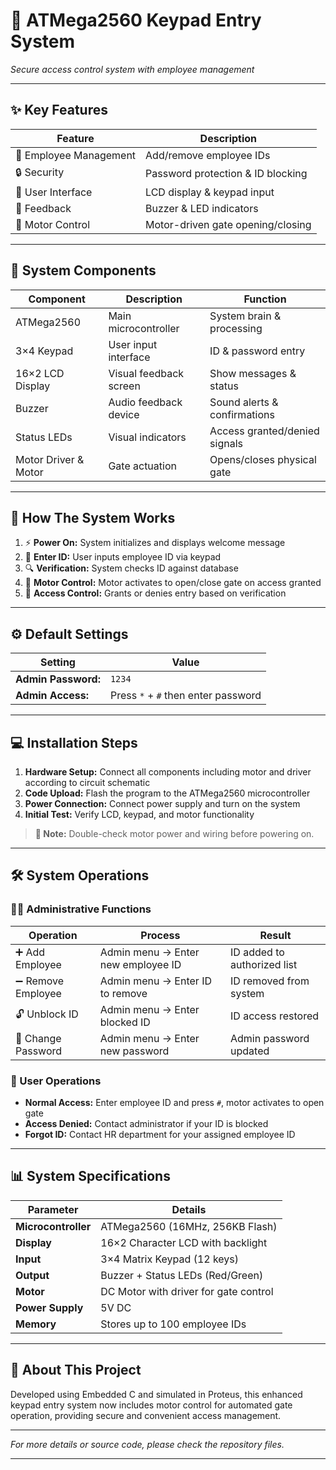 # 🔐 ATMega2560 Keypad Entry System

*Secure access control system with employee management*

---

## ✨ Key Features

| Feature                 | Description                      |
|-------------------------|---------------------------------|
| 👥 Employee Management  | Add/remove employee IDs          |
| 🔒 Security             | Password protection & ID blocking|
| 📱 User Interface       | LCD display & keypad input       |
| 🔔 Feedback             | Buzzer & LED indicators          |
| 🚗 Motor Control        | Motor-driven gate opening/closing|

---

## 🔧 System Components

| Component         | Description                | Function                      |
|-------------------|----------------------------|------------------------------|
| ATMega2560        | Main microcontroller       | System brain & processing     |
| 3×4 Keypad        | User input interface       | ID & password entry           |
| 16×2 LCD Display  | Visual feedback screen     | Show messages & status        |
| Buzzer            | Audio feedback device      | Sound alerts & confirmations  |
| Status LEDs       | Visual indicators          | Access granted/denied signals |
| Motor Driver & Motor | Gate actuation            | Opens/closes physical gate    |

---

## 🔄 How The System Works

1. ⚡ **Power On:** System initializes and displays welcome message  
2. 🔢 **Enter ID:** User inputs employee ID via keypad  
3. 🔍 **Verification:** System checks ID against database  
4. 🚗 **Motor Control:** Motor activates to open/close gate on access granted  
5. 🚪 **Access Control:** Grants or denies entry based on verification  

---

## ⚙️ Default Settings

| Setting            | Value                             |
|--------------------|----------------------------------|
| **Admin Password:** | `1234`                           |
| **Admin Access:**   | Press `*` + `#` then enter password |

---

## 💻 Installation Steps

1. **Hardware Setup:** Connect all components including motor and driver according to circuit schematic  
2. **Code Upload:** Flash the program to the ATMega2560 microcontroller  
3. **Power Connection:** Connect power supply and turn on the system  
4. **Initial Test:** Verify LCD, keypad, and motor functionality  

> **📝 Note:** Double-check motor power and wiring before powering on.

---

## 🛠️ System Operations

### 👨‍💼 Administrative Functions

| Operation           | Process                                | Result                       |
|---------------------|---------------------------------------|------------------------------|
| ➕ Add Employee      | Admin menu → Enter new employee ID    | ID added to authorized list   |
| ➖ Remove Employee   | Admin menu → Enter ID to remove        | ID removed from system        |
| 🔓 Unblock ID       | Admin menu → Enter blocked ID          | ID access restored            |
| 🔐 Change Password  | Admin menu → Enter new password        | Admin password updated        |

### 👤 User Operations

- **Normal Access:** Enter employee ID and press `#`, motor activates to open gate  
- **Access Denied:** Contact administrator if your ID is blocked  
- **Forgot ID:** Contact HR department for your assigned employee ID  

---

## 📊 System Specifications

| Parameter          | Details                         |
|--------------------|---------------------------------|
| **Microcontroller** | ATMega2560 (16MHz, 256KB Flash) |
| **Display**         | 16×2 Character LCD with backlight |
| **Input**           | 3×4 Matrix Keypad (12 keys)      |
| **Output**          | Buzzer + Status LEDs (Red/Green) |
| **Motor**           | DC Motor with driver for gate control |
| **Power Supply**    | 5V DC                           |
| **Memory**          | Stores up to 100 employee IDs    |

---

## 🎯 About This Project

Developed using Embedded C and simulated in Proteus, this enhanced keypad entry system now includes motor control for automated gate operation, providing secure and convenient access management.

---

*For more details or source code, please check the repository files.*

---
